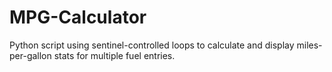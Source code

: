 # MPG-Calculator
Python script using sentinel-controlled loops to calculate and display miles-per-gallon stats for multiple fuel entries.
